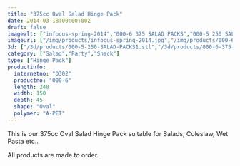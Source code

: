 ```yaml
---
title: "375cc Oval Salad Hinge Pack"
date: 2014-03-18T00:00:00Z
draft: false
imagealt: ["infocus-spring-2014","000-6 375 SALAD PACKS","000-5 250 SALAD PACKS","0-106 TWIN CHEESECAKE HINGE PACK"]
imageurl: ["/img/products/infocus-spring-2014.jpg","/img/products/000-6-375-SALAD-PACKS1.jpg","/img/products/000-5-250-SALAD-PACKS1.jpg","/img/products/0-106-TWIN-CHEESECAKE-HINGE-PACK.jpg"]
3d: ["/3d/products/000-5-250-SALAD-PACKS1.stl","/3d/products/000-6-375-SALAD-PACKS1.stl","/3d/products/0-106-TWIN-CHEESECAKE-HINGE-PACK.stl"]
category: ["Salad","Party","Snack"]
type: ["Hinge Pack"]
productinfo:
  internetno: "D302"
  productno: "000-6"
  length: 248
  width: 150
  depth: 45
  shape: "Oval"
  polymer: "A-PET"
---
```

This is our 375cc Oval Salad Hinge Pack suitable for Salads, Coleslaw, Wet Pasta etc..

All products are made to order.